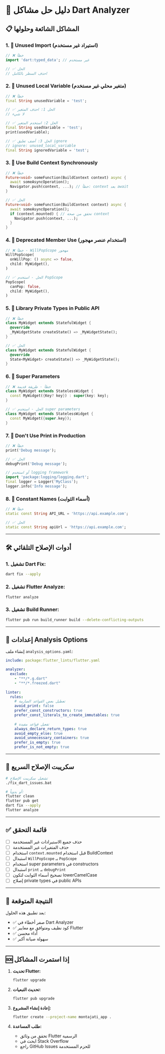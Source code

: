 # 🔧 دليل حل مشاكل Dart Analyzer

## 📋 المشاكل الشائعة وحلولها

### **1. 🚫 Unused Import (استيراد غير مستخدم)**
```dart
// ❌ خطأ
import 'dart:typed_data'; // غير مستخدم

// ✅ الحل
// احذف السطر بالكامل
```

### **2. 🚫 Unused Local Variable (متغير محلي غير مستخدم)**
```dart
// ❌ خطأ
final String unusedVariable = 'test';

// ✅ الحل 1: احذف المتغير
// لا شيء

// ✅ الحل 2: استخدم المتغير
final String usedVariable = 'test';
print(usedVariable);

// ✅ الحل 3: أضف تعليق ignore
// ignore: unused_local_variable
final String ignoredVariable = 'test';
```

### **3. 🚫 Use Build Context Synchronously**
```dart
// ❌ خطأ
Future<void> someFunction(BuildContext context) async {
  await someAsyncOperation();
  Navigator.push(context, ...); // خطأ: context بعد await
}

// ✅ الحل
Future<void> someFunction(BuildContext context) async {
  await someAsyncOperation();
  if (context.mounted) { // تحقق من صحة context
    Navigator.push(context, ...);
  }
}
```

### **4. 🚫 Deprecated Member Use (استخدام عنصر مهجور)**
```dart
// ❌ خطأ - WillPopScope مهجور
WillPopScope(
  onWillPop: () async => false,
  child: MyWidget(),
)

// ✅ الحل - استخدم PopScope
PopScope(
  canPop: false,
  child: MyWidget(),
)
```

### **5. 🚫 Library Private Types in Public API**
```dart
// ❌ خطأ
class MyWidget extends StatefulWidget {
  @override
  _MyWidgetState createState() => _MyWidgetState();
}

// ✅ الحل
class MyWidget extends StatefulWidget {
  @override
  State<MyWidget> createState() => _MyWidgetState();
}
```

### **6. 🚫 Super Parameters**
```dart
// ❌ خطأ - طريقة قديمة
class MyWidget extends StatelessWidget {
  const MyWidget({Key? key}) : super(key: key);
}

// ✅ الحل - استخدم super parameters
class MyWidget extends StatelessWidget {
  const MyWidget({super.key});
}
```

### **7. 🚫 Don't Use Print in Production**
```dart
// ❌ خطأ
print('Debug message');

// ✅ الحل
debugPrint('Debug message');

// أو استخدم logging framework
import 'package:logging/logging.dart';
final logger = Logger('MyClass');
logger.info('Info message');
```

### **8. 🚫 Constant Names (أسماء الثوابت)**
```dart
// ❌ خطأ
static const String API_URL = 'https://api.example.com';

// ✅ الحل
static const String apiUrl = 'https://api.example.com';
```

---

## 🛠️ أدوات الإصلاح التلقائي

### **1. تشغيل Dart Fix:**
```bash
dart fix --apply
```

### **2. تشغيل Flutter Analyze:**
```bash
flutter analyze
```

### **3. تشغيل Build Runner:**
```bash
flutter pub run build_runner build --delete-conflicting-outputs
```

---

## 📝 إعدادات Analysis Options

إنشاء ملف `analysis_options.yaml`:
```yaml
include: package:flutter_lints/flutter.yaml

analyzer:
  exclude:
    - "**/*.g.dart"
    - "**/*.freezed.dart"
  
linter:
  rules:
    # تعطيل بعض القواعد الصارمة
    avoid_print: false
    prefer_const_constructors: true
    prefer_const_literals_to_create_immutables: true
    
    # تفعيل قواعد مفيدة
    always_declare_return_types: true
    avoid_empty_else: true
    avoid_unnecessary_containers: true
    prefer_is_empty: true
    prefer_is_not_empty: true
```

---

## 🚀 سكريبت الإصلاح السريع

```bash
# تشغيل سكريبت الإصلاح
./fix_dart_issues.bat

# أو يدوياً:
flutter clean
flutter pub get
dart fix --apply
flutter analyze
```

---

## ✅ قائمة التحقق

- [ ] حذف جميع الاستيرادات غير المستخدمة
- [ ] حذف المتغيرات غير المستخدمة
- [ ] استخدام `context.mounted` قبل استخدام BuildContext
- [ ] استبدال `WillPopScope` بـ `PopScope`
- [ ] استخدام super parameters في constructors
- [ ] استبدال `print` بـ `debugPrint`
- [ ] تصحيح أسماء الثوابت لتكون lowerCamelCase
- [ ] إصلاح private types في public APIs

---

## 🎯 النتيجة المتوقعة

بعد تطبيق هذه الحلول:
- ✅ صفر أخطاء في Dart Analyzer
- ✅ كود نظيف ومتوافق مع معايير Flutter
- ✅ أداء محسن
- ✅ سهولة صيانة أكبر

---

## 🆘 إذا استمرت المشاكل

1. **تحديث Flutter:**
   ```bash
   flutter upgrade
   ```

2. **تحديث التبعيات:**
   ```bash
   flutter pub upgrade
   ```

3. **إعادة إنشاء المشروع:**
   ```bash
   flutter create --project-name montajati_app .
   ```

4. **طلب المساعدة:**
   - تحقق من وثائق Flutter الرسمية
   - ابحث في Stack Overflow
   - راجع GitHub Issues للحزم المستخدمة
